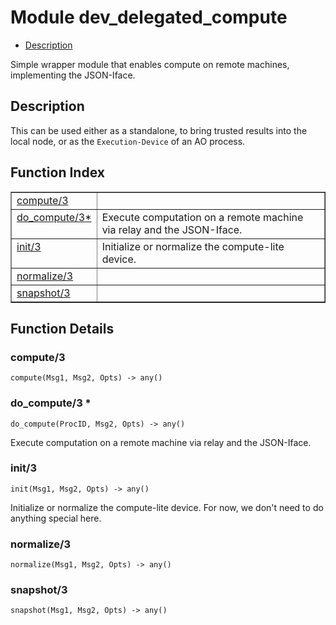 

# Module dev_delegated_compute #
* [Description](#description)

Simple wrapper module that enables compute on remote machines,
implementing the JSON-Iface.

<a name="description"></a>

## Description ##
This can be used either as a standalone, to
bring trusted results into the local node, or as the `Execution-Device` of
an AO process.<a name="index"></a>

## Function Index ##


<table width="100%" border="1" cellspacing="0" cellpadding="2" summary="function index"><tr><td valign="top"><a href="#compute-3">compute/3</a></td><td></td></tr><tr><td valign="top"><a href="#do_compute-3">do_compute/3*</a></td><td>Execute computation on a remote machine via relay and the JSON-Iface.</td></tr><tr><td valign="top"><a href="#init-3">init/3</a></td><td>Initialize or normalize the compute-lite device.</td></tr><tr><td valign="top"><a href="#normalize-3">normalize/3</a></td><td></td></tr><tr><td valign="top"><a href="#snapshot-3">snapshot/3</a></td><td></td></tr></table>


<a name="functions"></a>

## Function Details ##

<a name="compute-3"></a>

### compute/3 ###

`compute(Msg1, Msg2, Opts) -> any()`

<a name="do_compute-3"></a>

### do_compute/3 * ###

`do_compute(ProcID, Msg2, Opts) -> any()`

Execute computation on a remote machine via relay and the JSON-Iface.

<a name="init-3"></a>

### init/3 ###

`init(Msg1, Msg2, Opts) -> any()`

Initialize or normalize the compute-lite device. For now, we don't
need to do anything special here.

<a name="normalize-3"></a>

### normalize/3 ###

`normalize(Msg1, Msg2, Opts) -> any()`

<a name="snapshot-3"></a>

### snapshot/3 ###

`snapshot(Msg1, Msg2, Opts) -> any()`

